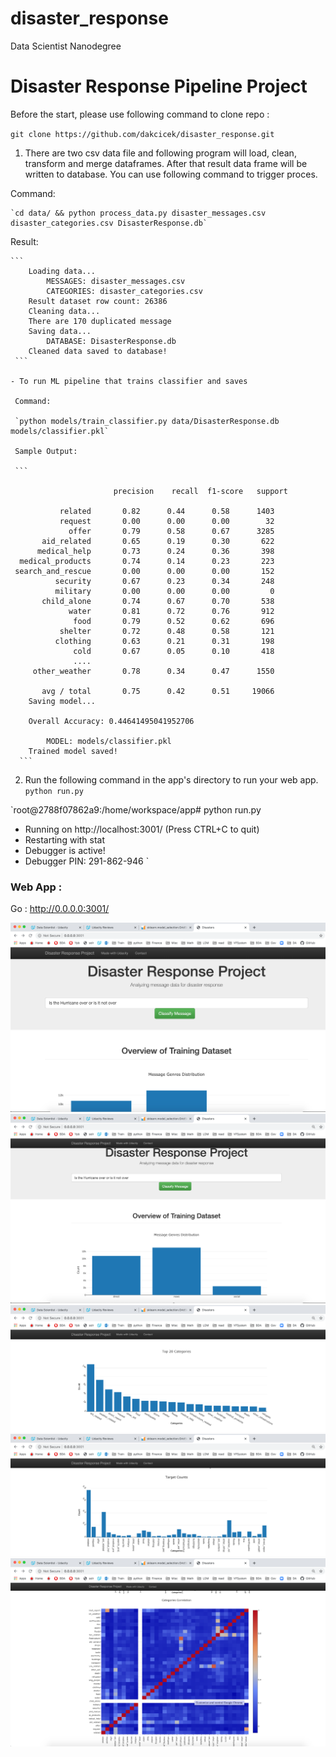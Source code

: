 # disaster_response
Data Scientist Nanodegree

# Disaster Response Pipeline Project

Before the start, please use following command to clone repo  :

`git clone https://github.com/dakcicek/disaster_response.git`

1. There are two csv data file and following program will load, clean, transform and merge dataframes. After that result data frame will be written to database. You can use following command to trigger proces.

Command:
    
    `cd data/ && python process_data.py disaster_messages.csv disaster_categories.csv DisasterResponse.db`
        
Result:     
    
    ```
        Loading data...
            MESSAGES: disaster_messages.csv
            CATEGORIES: disaster_categories.csv
        Result dataset row count: 26386
        Cleaning data...
        There are 170 duplicated message
        Saving data...
            DATABASE: DisasterResponse.db
        Cleaned data saved to database!
     ```
        
    - To run ML pipeline that trains classifier and saves
     
     Command:
     
     `python models/train_classifier.py data/DisasterResponse.db models/classifier.pkl`
        
     Sample Output:
     
     ```
       
                           precision    recall  f1-score   support

               related       0.82      0.44      0.58      1403
               request       0.00      0.00      0.00        32
                 offer       0.79      0.58      0.67      3285
           aid_related       0.65      0.19      0.30       622
          medical_help       0.73      0.24      0.36       398
      medical_products       0.74      0.14      0.23       223
     search_and_rescue       0.00      0.00      0.00       152
              security       0.67      0.23      0.34       248
              military       0.00      0.00      0.00         0
           child_alone       0.74      0.67      0.70       538
                 water       0.81      0.72      0.76       912
                  food       0.79      0.52      0.62       696
               shelter       0.72      0.48      0.58       121
              clothing       0.63      0.21      0.31       198
                  cold       0.67      0.05      0.10       418
                  ....
         other_weather       0.78      0.34      0.47      1550

           avg / total       0.75      0.42      0.51     19066
        Saving model...
        
        Overall Accuracy: 0.44641495041952706

            MODEL: models/classifier.pkl
        Trained model saved!
      ```


2. Run the following command in the app's directory to run your web app.
    `python run.py`
    
`root@2788f07862a9:/home/workspace/app# python run.py 
 * Running on http://localhost:3001/ (Press CTRL+C to quit)
 * Restarting with stat
 * Debugger is active!
 * Debugger PIN: 291-862-946
 `



### Web App :

Go : http://0.0.0.0:3001/


![home page](https://github.com/dakcicek/disaster_response/blob/master/app/screen-1.png)
![query text](https://github.com/dakcicek/disaster_response/blob/master/app/screen-2.png)
![visualizations](https://github.com/dakcicek/disaster_response/blob/master/app/screen-3.png)
![visualization-1](https://github.com/dakcicek/disaster_response/blob/master/app/screen-4.png)
![visualization-2](https://github.com/dakcicek/disaster_response/blob/master/app/screen-5.png)

